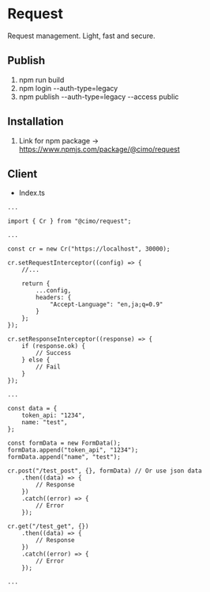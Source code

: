 # Request

Request management. Light, fast and secure.

## Publish

1. npm run build
2. npm login --auth-type=legacy
3. npm publish --auth-type=legacy --access public

## Installation

1. Link for npm package -> https://www.npmjs.com/package/@cimo/request

## Client

-   Index.ts

```
...

import { Cr } from "@cimo/request";

...

const cr = new Cr("https://localhost", 30000);

cr.setRequestInterceptor((config) => {
    //...

    return {
        ...config,
        headers: {
            "Accept-Language": "en,ja;q=0.9"
        }
    };
});

cr.setResponseInterceptor((response) => {
    if (response.ok) {
        // Success
    } else {
        // Fail
    }
});

...

const data = {
    token_api: "1234",
    name: "test",
};

const formData = new FormData();
formData.append("token_api", "1234");
formData.append("name", "test");

cr.post("/test_post", {}, formData) // Or use json data
    .then((data) => {
        // Response
    })
    .catch((error) => {
        // Error
    });

cr.get("/test_get", {})
    .then((data) => {
        // Response
    })
    .catch((error) => {
        // Error
    });

...

```
